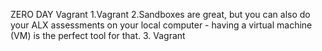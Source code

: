 ZERO DAY Vagrant
1.Vagrant
2.Sandboxes are great, but you can also do your ALX assessments on your local computer - having a virtual machine (VM) is the perfect tool for that.
3. Vagrant 